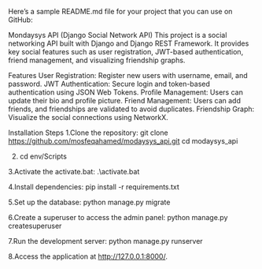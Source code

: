 
Here’s a sample README.md file for your project that you can use on GitHub:

Mondaysys API (Django Social Network API)
This project is a social networking API built with Django and Django REST Framework. It provides key social features such as user registration, JWT-based authentication, friend management, and visualizing friendship graphs.

Features
User Registration: Register new users with username, email, and password.
JWT Authentication: Secure login and token-based authentication using JSON Web Tokens.
Profile Management: Users can update their bio and profile picture.
Friend Management: Users can add friends, and friendships are validated to avoid duplicates.
Friendship Graph: Visualize the social connections using NetworkX.

Installation Steps
1.Clone the repository:
git clone https://github.com/mosfeqahamed/modaysys_api.git
cd modaysys_api

2. cd env/Scripts

3.Activate the activate.bat:
.\activate.bat

4.Install dependencies: pip install -r requirements.txt

5.Set up the database: python manage.py migrate

6.Create a superuser to access the admin panel: python manage.py createsuperuser

7.Run the development server: python manage.py runserver

8.Access the application at http://127.0.0.1:8000/.
